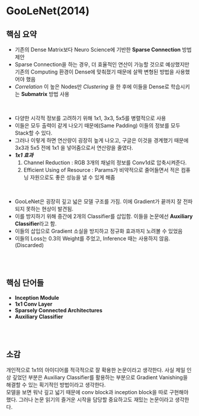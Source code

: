 # GooLeNet(2014)
## 핵심 요약
- 기존의 Dense Matrix보다 Neuro Science에 기반한 **Sparse Connection** 방법 제안
- Sparse Connection을 하는 경우, 더 효율적인 연산이 가능할 것으로 예상했지만 기존의 Computing 환경이 Dense에 맞춰졌기 때문에 살짝 변형된 방법을 사용했어야 했음
- _Correlation_ 이 높은 Nodes만 _Clustering_ 을 한 후에 이들을 Dense로 학습시키는 **Submatrix** 방법 사용

<br>

- 다양한 시각적 정보를 고려하기 위해 1x1, 3x3, 5x5를 병렬적으로 사용
- 이들은 모두 출력이 같게 나오기 때문에(Same Padding) 이들의 정보를 모두 Stack할 수 있다.
- 그러나 이렇게 하면 연산량이 굉장히 높게 나오고, 구글은 이것을 경계했기 때문에 3x3과 5x5 전에 1x1 을 넣어줌으로서 연산량을 줄였다.
- **_1x1 효과_** 
    1. Channel Reduction : RGB 3개의 채널의 정보를 Conv1d로 압축시켜준다.
    2. Efficient Using of Resource : Params가 비약적으로 줄어들면서 적은 컴퓨닝 자원으로도 좋은 성능을 낼 수 있게 해줌

<br>

- GooLeNet은 굉장히 깊고 넓은 모델 구조를 가짐. 이에 Gradient가 끝까지 잘 전파되지 못하는 현상이 발견됨.
- 이를 방지하기 위해 중간에 2개의 Classifier를 삽입함. 이들을 논문에선 **Auxiliary Classifier**라고 함.
- 이들의 삽입으로 Gradient 소실을 방지하고 정규화 효과까지 노려볼 수 있었음
- 이들의 Loss는 0.3의 Weight를 주었고, Inference 때는 사용하지 않음.(Discarded)

<br>

<br>

## 핵심 단어들
- **Inception Module**
- **1x1 Conv Layer**
- **Sparsely Connected Architectures**
- **Auxiliary Classifier**

<br>

<br>

## 소감
개인적으로 1x1의 아이디어를 적극적으로 잘 확용한 논문이라고 생각한다. 사실 제일 인상 깊었던 부분은 Auxiliary Classifier를 활용하는 부분으로 Gradient Vanishing을 해결할 수 있는 획기적인 방법이라고 생각한다.   
모델을 보면 워낙 깊고 넓기 때문에 conv block과 inception block을 따로 구현해야했다. 그러나 논문 읽기의 즐거운 시작을 담당할 중요하고도 재밌는 논문이라고 생각한다. 
